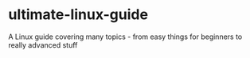 # ultimate-linux-guide
A Linux guide covering many topics - from easy things for beginners to really advanced stuff
